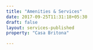 ```yaml
---
title: "Amenities & Services"
date: 2017-09-25T11:31:18+05:30
draft: false
layout: services-published
property: "Casa Britona"

---
```


